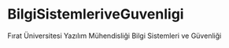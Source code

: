 # BilgiSistemleriveGuvenligi
Fırat Üniversitesi Yazılım Mühendisliği Bilgi Sistemleri ve Güvenliği 
